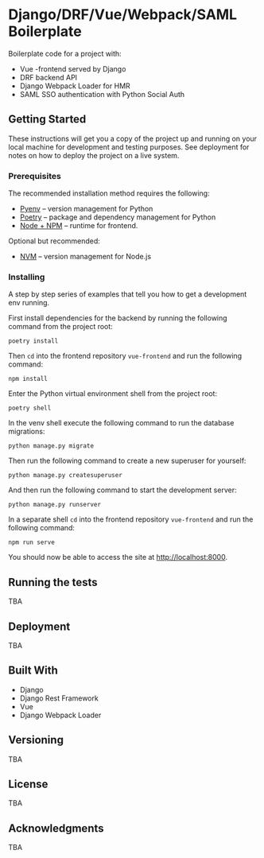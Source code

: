 # Django/DRF/Vue/Webpack/SAML Boilerplate

Boilerplate code for a project with:
- Vue -frontend served by Django
- DRF backend API
- Django Webpack Loader for HMR
- SAML SSO authentication with Python Social Auth

## Getting Started

These instructions will get you a copy of the project up and running on your local machine for development and testing purposes. See deployment for notes on how to deploy the project on a live system.

### Prerequisites

The recommended installation method requires the following:

- [Pyenv](https://github.com/pyenv/pyenv) –  version management for Python
- [Poetry](https://python-poetry.org/) – package and dependency management for Python
- [Node + NPM](https://nodejs.org/en/) – runtime for frontend.

Optional but recommended:

- [NVM](https://github.com/nvm-sh/nvm) – version management for Node.js


### Installing

A step by step series of examples that tell you how to get a development env running.

First install dependencies for the backend by running the following command from the project root:

```
poetry install
```

Then `cd` into the frontend repository `vue-frontend` and run the following command:

```
npm install
```

Enter the Python virtual environment shell from the project root:

```
poetry shell
```

In the venv shell execute the following command to run the database migrations:

```
python manage.py migrate
```

Then run the following command to create a new superuser for yourself:

```
python manage.py createsuperuser
```

And then run the following command to start the development server:

```
python manage.py runserver
```

In a separate shell `cd` into the frontend repository `vue-frontend` and run the following command:

```
npm run serve
```

You should now be able to access the site at [http://localhost:8000](http://localhost:8000).

## Running the tests

TBA

## Deployment

TBA

## Built With

* Django
* Django Rest Framework
* Vue
* Django Webpack Loader

## Versioning

TBA

## License

TBA

## Acknowledgments

TBA